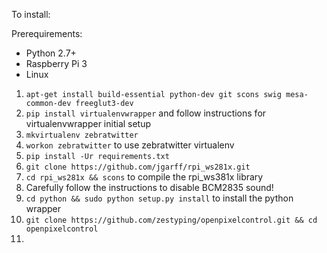 To install:

Prerequirements:
* Python 2.7+
* Raspberry Pi 3
* Linux

1. `apt-get install build-essential python-dev git scons swig mesa-common-dev freeglut3-dev`
1. `pip install virtualenvwrapper` and follow instructions for virtualenvwrapper initial setup
1. `mkvirtualenv zebratwitter`
1. `workon zebratwitter` to use zebratwitter virtualenv
1. `pip install -Ur requirements.txt`
1. `git clone https://github.com/jgarff/rpi_ws281x.git`
1. `cd rpi_ws281x && scons` to compile the rpi\_ws381x library
1. Carefully follow the instructions to disable BCM2835 sound!
1. `cd python && sudo python setup.py install` to install the python wrapper
1. `git clone https://github.com/zestyping/openpixelcontrol.git && cd openpixelcontrol`
1.
